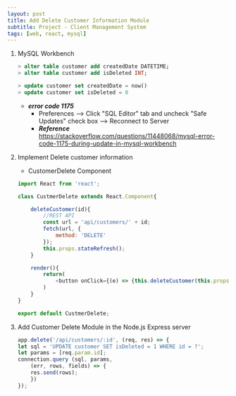 ```yaml
---
layout: post
title: Add Delete Customer Information Module
subtitle: Project - Client Management System
tags: [web, react, mysql]
---
```


1. MySQL Workbench
    ```sql
    > alter table customer add createdDate DATETIME;
    > alter table customer add isDeleted INT;

    > update customer set createdDate = now()	
    > update customer set isDeleted = 0
    ```	
    - ***error code 1175***
        - Preferences --> Click "SQL Editor" tab and uncheck "Safe Updates" check box --> Reconnect to Server
        - ***Reference*** <https://stackoverflow.com/questions/11448068/mysql-error-code-1175-during-update-in-mysql-workbench>

2. Implement Delete customer information
    - CustomerDelete Component

    ```javascript
    import React from 'react';

    class CustmerDelete extends React.Component{

        deleteCustomer(id){
            //REST API
            const url = 'api/customers/' + id;
            fetch(url, {
                method: 'DELETE'
            });
            this.props.stateRefresh();
        }

        render(){
            return(
                <button onClick={(e) => {this.deleteCustomer(this.props.id)}}>Delete</button>
            )
        }
    }

    export default CustmerDelete;
    ```

3. Add Customer Delete Module in the Node.js Express server
    ```javascript
    app.delete('/api/customers/:id', (req, res) => {
    let sql = 'UPDATE customer SET isDeleted = 1 WHERE id = ?';
    let params = [req.param.id];
    connection.query (sql, params,
        (err, rows, fields) => {
        res.send(rows);
        })
    });
    ```